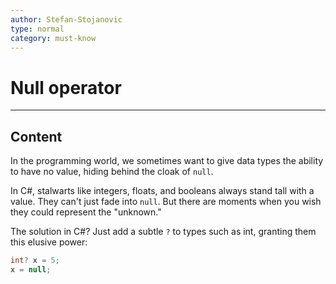 ```yaml
---
author: Stefan-Stojanovic
type: normal
category: must-know
---
```


# Null operator

---

## Content


In the programming world, we sometimes want to give data types the ability to have no value, hiding behind the cloak of `null`.

In C#, stalwarts like integers, floats, and booleans always stand tall with a value. They can't just fade into `null`. But there are moments when you wish they could represent the "unknown."

The solution in C#? Just add a subtle `?` to types such as int, granting them this elusive power:

```csharp
int? x = 5;
x = null;
```

